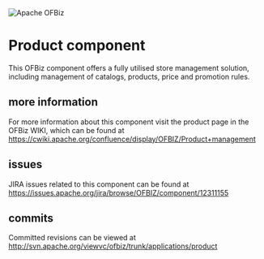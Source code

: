 <img src="http://ofbiz.apache.org/images/logo.png" alt="Apache OFBiz" />

# Product component
This OFBiz component offers a fully utilised store management solution, including management of catalogs, products, price and promotion rules.

## more information
For more information about this component visit the product page in the OFBiz WIKI, 
which can be found at https://cwiki.apache.org/confluence/display/OFBIZ/Product+management

## issues
JIRA issues related to this component can be found at https://issues.apache.org/jira/browse/OFBIZ/component/12311155

## commits
Committed revisions can be viewed at http://svn.apache.org/viewvc/ofbiz/trunk/applications/product